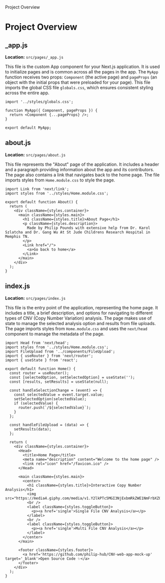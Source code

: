   Project Overview

Project Overview
================

\_app.js
--------

**Location:** `src/pages/_app.js`

This file is the custom App component for your Next.js application. It is used to initialize pages and is common across all the pages in the app. The `MyApp` function receives two props: `Component` (the active page) and `pageProps` (an object with the initial props that were preloaded for your page). This file imports the global CSS file `globals.css`, which ensures consistent styling across the entire app.

    import '../styles/globals.css';
    
    function MyApp({ Component, pageProps }) {
      return <Component {...pageProps} />;
    }
    
    export default MyApp;

about.js
--------

**Location:** `src/pages/about.js`

This file represents the "About" page of the application. It includes a header and a paragraph providing information about the app and its contributors. The page also contains a link that navigates back to the home page. The file imports styles from `Home.module.css` to style the page.

    import Link from 'next/link';
    import styles from '../styles/Home.module.css';
    
    export default function About() {
      return (
        <div className={styles.container}>
          <main className={styles.main}>
            <h1 className={styles.title}>About Page</h1>
            <p className={styles.description}>
              Made by Philip Pounds with extensive help from Dr. Karol Szlatcha and Dr. Gang Wu At St Jude Childrens Research Hospital in Memphis TN.
            </p>
            <Link href="/">
              <a>Go back to home</a>
            </Link>
          </main>
        </div>
      );
    }

index.js
--------

**Location:** `src/pages/index.js`

This file is the entry point of the application, representing the home page. It includes a title, a brief description, and options for navigating to different types of CNV (Copy Number Variation) analysis. The page makes use of state to manage the selected analysis option and results from file uploads. The page imports styles from `Home.module.css` and uses the `next/head` component to manage the metadata of the page.

    import Head from 'next/head';
    import styles from '../styles/Home.module.css';
    import FileUpload from '../components/FileUpload';
    import { useRouter } from 'next/router';
    import { useState } from 'react';
    
    export default function Home() {
      const router = useRouter();
      const [selectedOption, setSelectedOption] = useState('');
      const [results, setResults] = useState(null);
    
      const handleSelectionChange = (event) => {
        const selectedValue = event.target.value;
        setSelectedOption(selectedValue);
        if (selectedValue) {
          router.push(`/${selectedValue}`);
        }
      };
    
      const handleFileUpload = (data) => {
        setResults(data);
      };
    
      return (
        <div className={styles.container}>
          <Head>
            <title>Home Page</title>
            <meta name="description" content="Welcome to the home page" />
            <link rel="icon" href="/favicon.ico" />
          </Head>
    
          <main className={styles.main}>
            <center>
              <h1 className={styles.title}>Interactive Copy Number Analysis</h1>
              <img src="https://media4.giphy.com/media/v1.Y2lkPTc5MGI3NjExbmRkZWE1NmFrbXZ0ZmV5d2lrZzIxN2R6YmVlbWlnM3g5ZnAzMXV1cSZlcD12MV9pbnRlcm5hbF9naWZfYnlfaWQmY3Q9Zw/26tndRwnXg6AR50fS/giphy.webp"/>
              <br />
              <label className={styles.toggleButton}>
                <p><a href='single'>Single File CNV Analysis</a></p>
              </label>
              <br />
              <label className={styles.toggleButton}>
                <p><a href='single'>Multi File CNV Analysis</a></p>
              </label>
            </center>
          </main>
    
          <footer className={styles.footer}>
            <a href='https://github.com/philip-hub/CNV-web-app-mock-up' target='_blank'>Open Source Code ✨</a>
          </footer>
        </div>
      );
    }